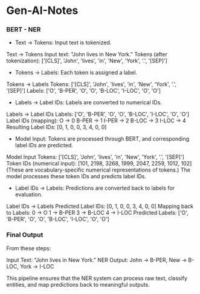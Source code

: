 # Gen-AI-Notes

### BERT - NER
* Text -> Tokens: Input text is tokenized.

Text -> Tokens
Input text: "John lives in New York."
Tokens (after tokenization): ['[CLS]', 'John', 'lives', 'in', 'New', 'York', '.', '[SEP]']
   
* Tokens -> Labels: Each token is assigned a label.

Tokens -> Labels
Tokens: ['[CLS]', 'John', 'lives', 'in', 'New', 'York', '.', '[SEP]']
Labels: ['O', 'B-PER', 'O', 'O', 'B-LOC', 'I-LOC', 'O', 'O']

* Labels -> Label IDs: Labels are converted to numerical IDs.

Labels -> Label IDs
Labels: ['O', 'B-PER', 'O', 'O', 'B-LOC', 'I-LOC', 'O', 'O']
Label IDs (mapping):
O → 0
B-PER → 1
I-PER → 2
B-LOC → 3
I-LOC → 4
Resulting Label IDs: [0, 1, 0, 0, 3, 4, 0, 0]

* Model Input: Tokens are processed through BERT, and corresponding label IDs are predicted.

Model Input
Tokens: ['[CLS]', 'John', 'lives', 'in', 'New', 'York', '.', '[SEP]']
Token IDs (numerical input): [101, 2198, 3268, 1999, 2047, 2259, 1012, 102]
(These are vocabulary-specific numerical representations of tokens.)
The model processes these token IDs and predicts label IDs.

* Label IDs -> Labels: Predictions are converted back to labels for evaluation.

Label IDs -> Labels
Predicted Label IDs: [0, 1, 0, 0, 3, 4, 0, 0]
Mapping back to Labels:
0 → O
1 → B-PER
3 → B-LOC
4 → I-LOC
Predicted Labels: ['O', 'B-PER', 'O', 'O', 'B-LOC', 'I-LOC', 'O', 'O']

### Final Output
From these steps:

Input Text: "John lives in New York."
NER Output: John → B-PER, New → B-LOC, York → I-LOC

This pipeline ensures that the NER system can process raw text, classify entities, and map predictions back to meaningful outputs.

